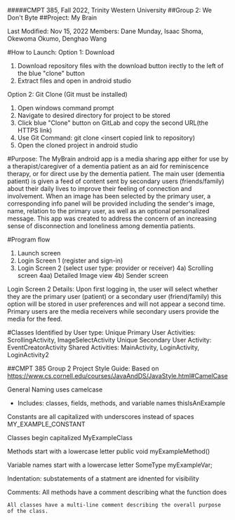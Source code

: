 #####CMPT 385, Fall 2022, Trinity Western University
##Group 2: We Don't Byte
##Project: My Brain

Last Modified: Nov 15, 2022
Members: Dane Munday, Isaac Shoma, Okewoma Okumo, Denghao Wang


#How to Launch:
Option 1: Download
1) Download repository files with the download button irectly to the left of the blue "clone" button
2) Extract files and open in android studio

Option 2: Git Clone (Git must be installed)
1) Open windows command prompt
2) Navigate to desired directory for project to be stored
3) Click blue "Clone" button on GitLab and copy the second URL(the HTTPS link)
4) Use Git Command: git clone <insert copied link to repository)
5) Open the cloned project in android studio


#Purpose:
The MyBrain android app is a media sharing app either for use by a therapist/caregiver
of a dementia patient as an aid for reminiscence therapy, or for direct use by the dementia patient.
The main user (dementia patient) is given a feed of content sent by secondary users (friends/family)
about their daily lives to improve their feeling of connection and involvement. When an image has
been selected by the primary user, a corresponding info panel will be provided including the
sender's image, name, relation to the primary user, as well as an optional personalized message.
This app was created to address the concern of an increasing sense of disconnection and loneliness
among dementia patients.

#Program flow
1)   Launch screen
2)   Login Screen 1 (register and sign-in)
3)   Login Screen 2 (select user type: provider or receiver)
4a)  Scrolling screen
4aa) Detailed Image view
4b)  Sender screen 

Login Screen 2 Details:
Upon first logging in, the user will select whether they are the primary user (patient) or a
secondary user (friend/family) this option will be stored in user preferences and will not appear
a second time. Primary users are the media receivers while secondary users provide the media for the feed.

#Classes Identified by User type:
Unique Primary User Activities: ScrollingActivity, ImageSelectActivity
Unique Secondary User Activity: EventCreatorActivity
Shared Activities: MainActivity, LoginActivity, LoginActivity2




##CMPT 385 Group 2 Project Style Guide:
    Based on https://www.cs.cornell.edu/courses/JavaAndDS/JavaStyle.html#CamelCase

General Naming uses camelcase
- Includes: classes, fields, methods, and variable names
    thisIsAnExample

Constants are all capitalized with underscores instead of spaces
    MY_EXAMPLE_CONSTANT

Classes begin capitalized
    MyExampleClass

Methods start with a lowercase letter
    public void myExampleMethod()

Variable names start with a lowercase letter
    SomeType myExampleVar;


Indentation:
    substatements of a statment are idnented for visibility

Comments:
    All methods have a comment describing what the function does

    All classes have a multi-line comment describing the overall purpose of the class.